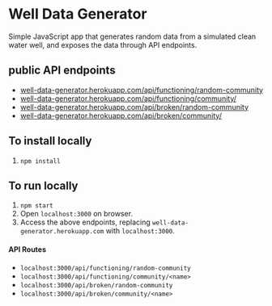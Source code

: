 # Well Data Generator

Simple JavaScript app that generates random data from a simulated clean water well, and exposes the data through API endpoints.

## public API endpoints
* [well-data-generator.herokuapp.com/api/functioning/random-community](https://well-data-generator.herokuapp.com/api/functioning/random-community)
* [well-data-generator.herokuapp.com/api/functioning/community/<name>](https://well-data-generator.herokuapp.com/api/functioning/community/<name>)
* [well-data-generator.herokuapp.com/api/broken/random-community](https://well-data-generator.herokuapp.com/api/broken/random-community)
* [well-data-generator.herokuapp.com/api/broken/community/<name>](https://well-data-generator.herokuapp.com/api/broken/community/<name>)

## To install locally
1. `npm install`

## To run locally
1. `npm start`
1. Open `localhost:3000` on browser.
1. Access the above endpoints, replacing `well-data-generator.herokuapp.com` with `localhost:3000`.

#### API Routes
* `localhost:3000/api/functioning/random-community`
* `localhost:3000/api/functioning/community/<name>`
* `localhost:3000/api/broken/random-community`
* `localhost:3000/api/broken/community/<name>`
